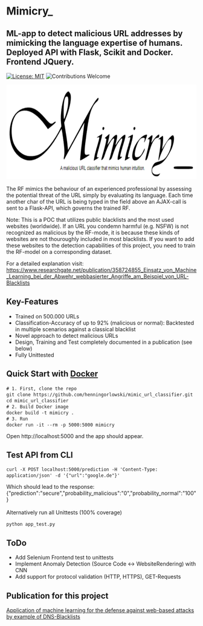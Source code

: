 # Mimicry_
## ML-app to detect malicious URL addresses by mimicking the language expertise of humans. Deployed API with Flask, Scikit and Docker. Frontend JQuery.
[![License: MIT](https://img.shields.io/badge/License-MIT-yellow.svg)](https://opensource.org/licenses/MIT)
![Contributions Welcome](https://img.shields.io/badge/contributions-welcome-brightgreen.svg?style=flat)

<p align="center">
  <img src="https://github.com/henningorlowski/mimic_url_classifier/blob/main//static/images/logo.svg" style="height:250px;">
</p>

The RF mimics the behaviour of an experienced professional by assessing the potential threat of the URL simply by evaluating its language. Each time another char of the URL is being typed in the field above an AJAX-call is sent to a Flask-API, which governs the trained RF.

Note: This is a POC that utilizes public blacklists and the most used websites (worldwide). If an URL you condemn harmful (e.g. NSFW) is not recognized as malicious by the RF-mode, it is because these kinds of websites are not thouroughly included in most blacklists. If you want to add these websites to the detection capabilities of this project, you need to train the RF-model on a corresponding dataset.

For a detailed explanation visit: https://www.researchgate.net/publication/358724855_Einsatz_von_Machine_Learning_bei_der_Abwehr_webbasierter_Angriffe_am_Beispiel_von_URL-Blacklists

## Key-Features
- Trained on 500.000 URLs
- Classification-Accuracy of up to 92% (malicious or normal): Backtested in multiple scenarios against a classical blacklist
- Novel approach to detect malicious URLs
- Design, Training and Test completely documented in a publication (see below)
- Fully Unittested

## Quick Start with **[Docker](https://www.docker.com)**

```shell
# 1. First, clone the repo
git clone https://github.com/henningorlowski/mimic_url_classifier.git
cd mimic_url_classifier
# 2. Build Docker image
docker build -t mimicry .
# 3. Run
docker run -it --rm -p 5000:5000 mimicry
```
Open http://localhost:5000 and the app should appear.


## Test API from CLI
```shell
curl -X POST localhost:5000/prediction -H 'Content-Type: application/json' -d '{"url":"google.de"}'
```
Which should lead to the response:
{"prediction":"secure","probability_malicious":"0","probability_normal":"100"}
<br /><br />
Alternatively run all Unittests (100% coverage)
```shell
python app_test.py
```


## ToDo
- Add Selenium Frontend test to unittests
- Implement Anomaly Detection (Source Code <-> WebsiteRendering) with CNN
- Add support for protocol validation (HTTP, HTTPS), GET-Requests

## Publication for this project

[Application of machine learning for the defense against web-based attacks by example of DNS-Blacklists](https://www.researchgate.net/publication/358724855_Einsatz_von_Machine_Learning_bei_der_Abwehr_webbasierter_Angriffe_am_Beispiel_von_URL-Blacklists)
